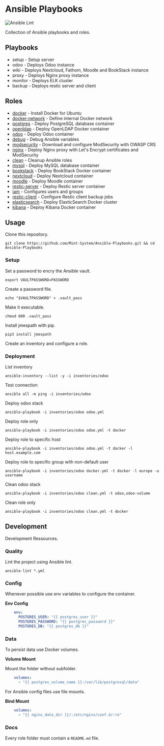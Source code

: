 # Ansible Playbooks

![Ansible Lint](https://github.com/Mint-System/Ansible-Playbooks/workflows/Ansible%20Lint/badge.svg)

Collection of Ansible playbooks and roles.

## Playbooks

* setup - Setup server
* odoo - Deploys Odoo instance
* wiki - Deploys Nextcloud, Fathom, Moodle and BookStack instance
* proxy - Deploys Nginx proxy instance
* monitor - Deploys ELK cluster
* backup - Deploys restic server and client

## Roles

* [docker](roles/docker/README.md) - Install Docker for Ubuntu
* [docker-network](roles/docker-network/README.md) - Define internal Docker network
* [postgres](roles/postgres/README.md) - Deploy PostgreSQL database container
* [openldap](roles/openldap/README.md) - Deploy OpenLDAP Docker container
* [odoo](roles/odoo/README.md) - Deploy Odoo container
* [debug](roles/debug/README.md) - Debug Ansible variables
* [modsecurity](roles/modsecurity/README.md) - Download and configure ModSecurity with OWASP CRS
* [nginx](roles/nginx/README.md) - Deploy Nginx proxy with Let's Encrypt certificates and ModSecurity
* [clean](roles/clean/README.md) - Cleanup Ansible roles
* [mysql](roles/mysql/README.md) - Deploy MySQL database container
* [bookstack](roles/bookstack/README.md) - Deploy BookStack Docker container
* [nextcloud](roles/nextcloud/README.md) - Deploy Nextcloud container
* [moodle](roles/moodle/README.md) - Deploy Moodle container
* [restic-server](roles/restic-server/README.md) - Deploy Restic server container
* [iam](roles/iam/README.md) - Configures users and groups
* [restic-client](roles/restic-client/README.md) - Configure Restic client backup jobs
* [elasticsearch](roles/elasticsearch/README.md) - Deploy ElasticSearch Docker cluster
* [kibana](roles/elasticsearch/README.md) - Deploy Kibana Docker container

## Usage

Clone this repository.

`git clone https://github.com/Mint-System/Ansible-Playbooks.git && cd Ansible-Playbooks`

### Setup

Set a password to encry the Ansible vault.

`export VAULTPASSWORD=PASSWORD`

Create a password file.

`echo "$VAULTPASSWORD" > .vault_pass`

Make it executable.

`chmod 600 .vault_pass`

Install jmespath with pip.

`pip3 install jmespath`

Create an inventory and configure a role.

### Deployment

List inventory

`ansible-inventory --list -y -i inventories/odoo`

Test connection

`ansible all -m ping -i inventories/odoo`

Deploy odoo stack

`ansible-playbook -i inventories/odoo odoo.yml`

Deploy role only

`ansible-playbook -i inventories/odoo odoo.yml -t docker`

Deploy role to specific host

`ansible-playbook -i inventories/odoo odoo.yml -t docker -l host.example.com`

Deploy role to specific group with non-default user

`ansible-playbook -i inventories/odoo docker.yml -t docker -l europe -u username`

Clean odoo stack

`ansible-playbook -i inventories/odoo clean.yml -t odoo,odoo-volume`

Clean role only

`ansible-playbook -i inventories/odoo clean.yml -t docker`

## Development

Development Ressources.

### Quality

Lint the project using Ansible lint.

`ansible-lint *.yml`

### Config

Whenever possible use env variables to configure the container.

**Env Config**

```yml
    env:
      POSTGRES_USER: "{{ postgres_user }}"
      POSTGRES_PASSWORD: "{{ postgres_password }}"
      POSTGRES_DB: "{{ postgres_db }}"
```

### Data

To persist data use Docker volumes.

**Volume Mount**

Mount the folder without subfolder.

```yml
    volumes:
      - "{{ postgres_volume_name }}:/var/lib/postgresql/data"
```

For Ansible config files use file mounts.

**Bind Mount**

```yml
    volumes:
      - "{{ nginx_data_dir }}/:/etc/nginx/conf.d/:ro"
```

### Docs

Every role folder must contain a `README.md` file.
